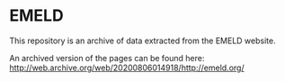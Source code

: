 # EMELD

This repository is an archive of data extracted from the EMELD website.

An archived version of the pages can be found here: http://web.archive.org/web/20200806014918/http://emeld.org/
